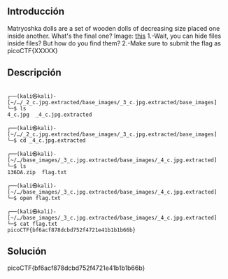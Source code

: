 ## Introducción
Matryoshka dolls are a set of wooden dolls of decreasing size placed one inside another. What's the final one? Image: [this](https://mercury.picoctf.net/static/1b70cffdd2f05427fff97d13c496963f/dolls.jpg)
1.-Wait, you can hide files inside files? But how do you find them?
2.-Make sure to submit the flag as picoCTF{XXXXX}

## Descripción
```
                                                                               
┌──(kali㉿kali)-[~/…/_2_c.jpg.extracted/base_images/_3_c.jpg.extracted/base_images]
└─$ ls
4_c.jpg  _4_c.jpg.extracted
                                                                               
┌──(kali㉿kali)-[~/…/_2_c.jpg.extracted/base_images/_3_c.jpg.extracted/base_images]
└─$ cd _4_c.jpg.extracted  
                                                                               
┌──(kali㉿kali)-[~/…/base_images/_3_c.jpg.extracted/base_images/_4_c.jpg.extracted]
└─$ ls
136DA.zip  flag.txt
                                                                               
┌──(kali㉿kali)-[~/…/base_images/_3_c.jpg.extracted/base_images/_4_c.jpg.extracted]
└─$ open flag.txt
                                                                               
┌──(kali㉿kali)-[~/…/base_images/_3_c.jpg.extracted/base_images/_4_c.jpg.extracted]
└─$ cat flag.txt                  
picoCTF{bf6acf878dcbd752f4721e41b1b1b66b}  
```
## Solución 
picoCTF{bf6acf878dcbd752f4721e41b1b1b66b}  